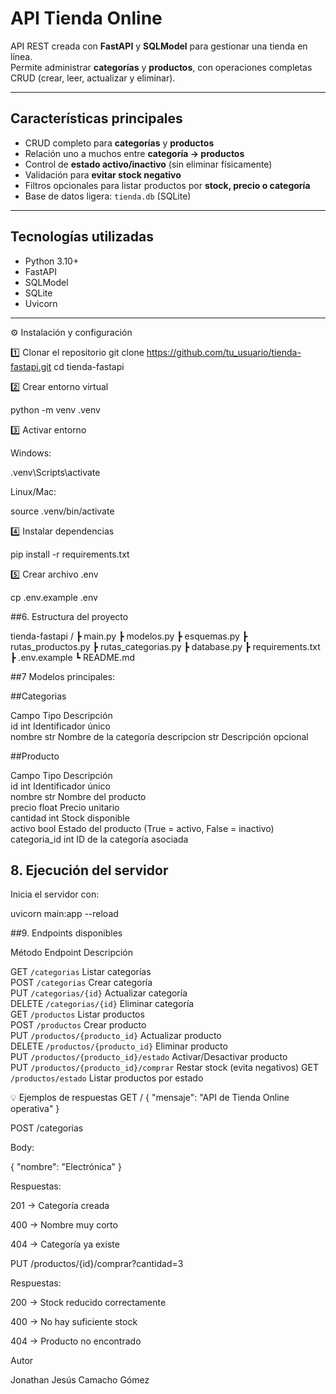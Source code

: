 #  API Tienda Online

API REST creada con **FastAPI** y **SQLModel** para gestionar una tienda en línea.  
Permite administrar **categorías** y **productos**, con operaciones completas CRUD (crear, leer, actualizar y eliminar).

---

##  Características principales

- CRUD completo para **categorías** y **productos**
- Relación uno a muchos entre **categoría → productos**
- Control de **estado activo/inactivo** (sin eliminar físicamente)
- Validación para **evitar stock negativo**
- Filtros opcionales para listar productos por **stock, precio o categoría**
- Base de datos ligera: `tienda.db` (SQLite)

---

##  Tecnologías utilizadas

- Python 3.10+
- FastAPI
- SQLModel
- SQLite
- Uvicorn

---

⚙️ Instalación y configuración

1️⃣ Clonar el repositorio
git clone https://github.com/tu_usuario/tienda-fastapi.git
cd tienda-fastapi

2️⃣ Crear entorno virtual

python -m venv .venv

3️⃣ Activar entorno

Windows:

.venv\Scripts\activate


Linux/Mac:

source .venv/bin/activate

4️⃣ Instalar dependencias

pip install -r requirements.txt

5️⃣ Crear archivo .env


cp .env.example .env

##6. Estructura del proyecto

tienda-fastapi
/
 ┣ main.py
 ┣ modelos.py
 ┣ esquemas.py
 ┣ rutas_productos.py
 ┣ rutas_categorias.py
 ┣ database.py
 ┣ requirements.txt
 ┣ .env.example
 ┗ README.md


##7 Modelos principales:

##Categorias
 
 Campo        Tipo  Descripción            
 id           int   Identificador único    
 nombre       str   Nombre de la categoría 
 descripcion  str   Descripción opcional   

##Producto

 Campo         Tipo   Descripción                                 
 id            int    Identificador único                                   
 nombre        str    Nombre del producto                                   
 precio        float  Precio unitario                                       
 cantidad      int    Stock disponible                                      
 activo        bool   Estado del producto (True = activo, False = inactivo) 
 categoria_id  int    ID de la categoría asociada   
 
## 8. Ejecución del servidor

Inicia el servidor con:

uvicorn main:app --reload

##9. Endpoints disponibles
 
 Método       Endpoint                              Descripción                   
 
 GET       `/categorias`                        Listar categorías              
 POST      `/categorias`                        Crear categoría                
 PUT       `/categorias/{id}`                   Actualizar categoría           
 DELETE    `/categorias/{id}`                   Eliminar categoría             
 GET       `/productos`                         Listar productos               
 POST      `/productos`                         Crear producto                 
 PUT       `/productos/{producto_id}`           Actualizar producto            
 DELETE    `/productos/{producto_id}`           Eliminar producto              
 PUT       `/productos/{producto_id}/estado`    Activar/Desactivar producto    
 PUT       `/productos/{producto_id}/comprar`   Restar stock (evita negativos) 
 GET       `/productos/estado`                  Listar productos por estado    

💡 Ejemplos de respuestas
GET /
{ "mensaje": "API de Tienda Online operativa" }

POST /categorias

Body:

{ "nombre": "Electrónica" }


Respuestas:

201 → Categoría creada

400 → Nombre muy corto

404 → Categoría ya existe

PUT /productos/{id}/comprar?cantidad=3

Respuestas:

200 → Stock reducido correctamente

400 → No hay suficiente stock

404 → Producto no encontrado



Autor

Jonathan Jesús Camacho Gómez
